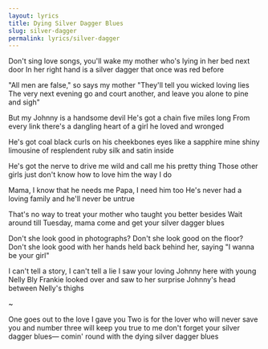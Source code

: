 ```yaml
---
layout: lyrics
title: Dying Silver Dagger Blues
slug: silver-dagger
permalink: lyrics/silver-dagger
---
```


Don't sing love songs, you'll wake my mother
who's lying in her bed next door
In her right hand is a silver dagger
that once was red before

"All men are false," so says my mother
"They'll tell you wicked loving lies
The very next evening go and court another,
and leave you alone to pine and sigh"

But my Johnny is a handsome devil
He's got a chain five miles long
From every link there's a dangling heart
of a girl he loved and wronged

He's got coal black curls on his cheekbones
eyes like a sapphire mine
shiny limousine of resplendent ruby
silk and satin inside

He's got the nerve to drive me wild
and call me his pretty thing
Those other girls just don't know how
to love him the way I do

Mama, I know that he needs me
Papa, I need him too
He's never had a loving family
and he'll never be untrue

That's no way to treat your mother
who taught you better besides
Wait around till Tuesday, mama
come and get your silver dagger blues

Don't she look good in photographs?
Don't she look good on the floor?
Don't she look good with her hands held back
behind her, saying "I wanna be your girl"

I can't tell a story, I can't tell a lie
I saw your loving Johnny here with young Nelly Bly
Frankie looked over and saw to her surprise
Johnny's head between Nelly's thighs

~

One goes out to the love I gave you
Two is for the lover who will never save you
and number three will keep you true to me
don't forget your silver dagger blues—
comin' round with the dying silver dagger blues

